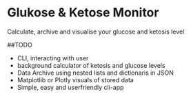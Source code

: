 # Glukose & Ketose Monitor
Calculate, archive and visualise your glucose and ketosis level

##TODO

- CLI, interacting with user
- background calculator of ketosis and glucose levels
- Data Archive using nested lists and dictionaris in JSON
- Matplotlib or Plotly visuals of stored data
- Simple, easy and userfriendly cli-app

